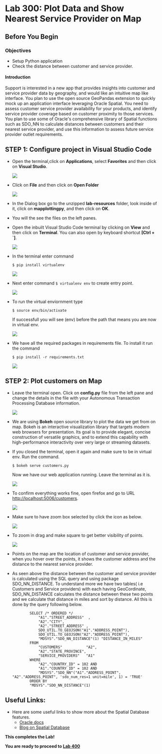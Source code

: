 # Lab 300: Plot Data and Show Nearest Service Provider on Map

## Before You Begin
### Objectives
- Setup Python application 
- Check the distance between customer and service provider.

#### Introduction

Support is interested in a new app that provides insights into customer and service provider data by geography, and would like an intuitive map like interface.  You plan to use the open source GeoPandas extension to quickly mock up an application interface leveraging Oracle Spatial.  You need to assess customer service provider availability for your products, and identify service provider coverage based on customer proximity to those services.  You plan to use some of Oracle's comprehensive library of Spatial functions such as SDO_NN to calculate distances between customers and their nearest service provider, and use this information to assess future service provider outlet requirements.


## **STEP 1:** Configure project in Visual Studio Code

- Open the terminal,click on **Applications**, select **Favorites** and then click on **Visual Studio**.

    ![](images/200/1-1.png " ")

- Click on **File** and then click on **Open Folder** 

    ![](images/200/1.png " ")

-  In the Dialog box go to the unzipped **lab-resources** folder, look inside of it, click on **mapplottingpy**, and then click on **OK**.

- You will the see the files on the left panes.

- Open the inbuilt Visual Studio Code terminal by clicking on **View** and then click on **Terminal**. You can also open by keyboard shortcut **[Ctrl + `]**.

    ![](images/200/4.png " ")

- In the terminal enter command 

    `$ pip install virtualenv`

    ![](images/200/5.png " ")

- Next enter command `$ virtualenv env` to create entry point.

    ![](images/200/6.png " ")

- To run the virtual enviornment type

    `$ source env/bin/activate`
    
    If successfull you will see (env) before the path that means you are now in virtual env.

    ![](images/200/7.png " ")

- We have all the required packages in requirements file. To install it run the command

    `$ pip install -r requirements.txt`

    ![](images/200/8.png " ")


## **STEP 2:** Plot customers on Map

- Leave the terminal open. Click on **config.py** file from the left pane and change the details in the file with your Autonomous Transaction Processing Database information.

    ![](images/200/9.png " ")

- We are using **Bokeh** open source library to plot the data we get from  on map. Bokeh is an interactive visualization library that targets modern web browsers for presentation. Its goal is to provide elegant, concise construction of versatile graphics, and to extend this capability with high-performance interactivity over very large or streaming datasets.

- If you closed the terminal, open it again and make sure to be in virtual env. Run the command.
    
    `$ bokeh serve customers.py`
    
    Now we have our web application running. Leave the terminal as it is.

    ![](images/300/3.png " ")

- To confirm everything works fine, open firefox and go to URL [http://localhost:5006/customers](http://localhost:5006/customers).
    
    ![](images/300/1.png " ")

- Make sure to have zoom box selected by click the icon as below.

    ![](images/300/2.png " ")

- To zoom in drag and make square to get  better visibility of points.

    ![](images/300/map.gif)

- Points on the map are the location of customer and service provider, when you hover over the points, it shows the customer address and the distance to the nearest service provider.

-  As seen above the distance between the customer and service provider is calculated using the SQL query and using package SDO_NN_DISTANCE. To understand more we have two tables( i.e Customers and Service providers) with each having GeoCordinate, SDO_NN_DISTANCE calculates the distance between these two points and we calculate that distance in miles and sort by distance. All this is done by the query following below.

    ``` 
            SELECT /* ORDERED */
                "A1"."STREET_ADDRESS"  ,
                "A2"."CITY",
                "A2"."STREET_ADDRESS" ,
                SDO_UTIL.TO_GEOJSON("A1"."ADDRESS_POINT"),
                SDO_UTIL.TO_GEOJSON("A2"."ADDRESS_POINT"),
                "MDSYS"."SDO_NN_DISTANCE"(1) "DISTANCE_IN_MILES"
            FROM
                "CUSTOMERS"           "A2",
                "A2"."STATE_PROVINCE",
                "SERVICE_PROVIDERS"   "A1"
            WHERE
                "A2"."COUNTRY_ID" = 102 AND 
                "A1"."COUNTRY_ID" = 102 AND
                "MDSYS"."SDO_NN"("A1"."ADDRESS_POINT", "A2"."ADDRESS_POINT", 'sdo_num_res=1 unit=mile', 1) = 'TRUE'
            ORDER BY
            "MDSYS"."SDO_NN_DISTANCE"(1)
    ```

## **Useful Links:**
- Here are some useful links to show more about the Spatial Database features.
    - [Oracle docs](https://docs.oracle.com/database/121/SPATL/sdo_nn.htm#SPATL1032)
    - [Blog on Spatial Database](https://blogs.oracle.com/oraclespatial/spatial-with-python-and-geopandas-made-easy-with-cx_oracle)


**This completes the Lab!**

**You are ready to proceed to [Lab 400](LabGuide400.md)**